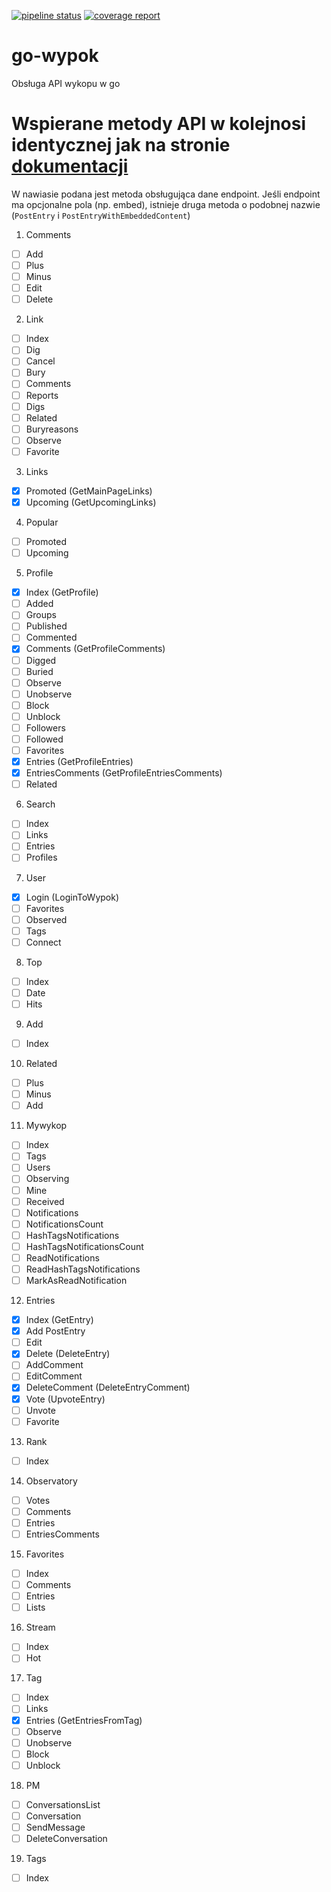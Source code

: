 [![pipeline status](https://gitlab.com/agilob/go-wypok/badges/master/pipeline.svg)](https://gitlab.com/agilob/go-wypok/commits/master)
[![coverage report](https://gitlab.com/agilob/go-wypok/badges/master/coverage.svg)](https://gitlab.com/agilob/go-wypok/commits/master)

# go-wypok
Obsługa API wykopu w go

# Wspierane metody API w kolejnosi identycznej jak na stronie [dokumentacji](https://www.wykop.pl/dla-programistow/dokumentacja/)

W nawiasie podana jest metoda obsługująca dane endpoint.
Jeśli endpoint ma opcjonalne pola (np. embed), istnieje druga metoda o podobnej nazwie (`PostEntry` i `PostEntryWithEmbeddedContent`)

1. Comments
 - [ ] Add
 - [ ] Plus
 - [ ] Minus
 - [ ] Edit
 - [ ] Delete
2. Link
 - [ ] Index
 - [ ] Dig
 - [ ] Cancel
 - [ ] Bury
 - [ ] Comments
 - [ ] Reports
 - [ ] Digs
 - [ ] Related
 - [ ] Buryreasons
 - [ ] Observe
 - [ ] Favorite
3. Links
 - [x] Promoted (GetMainPageLinks)
 - [x] Upcoming (GetUpcomingLinks)
4. Popular
 - [ ] Promoted
 - [ ] Upcoming
5. Profile
 - [x] Index (GetProfile)
 - [ ] Added
 - [ ] Groups
 - [ ] Published
 - [ ] Commented
 - [x] Comments (GetProfileComments)
 - [ ] Digged
 - [ ] Buried
 - [ ] Observe
 - [ ] Unobserve
 - [ ] Block
 - [ ] Unblock
 - [ ] Followers
 - [ ] Followed
 - [ ] Favorites
 - [x] Entries (GetProfileEntries)
 - [x] EntriesComments (GetProfileEntriesComments)
 - [ ] Related
6. Search
 - [ ] Index
 - [ ] Links
 - [ ] Entries
 - [ ] Profiles
7. User
 - [x] Login (LoginToWypok)
 - [ ] Favorites
 - [ ] Observed
 - [ ] Tags
 - [ ] Connect
8. Top
 - [ ] Index
 - [ ] Date
 - [ ] Hits
9. Add
 - [ ] Index
10. Related
 - [ ] Plus
 - [ ] Minus
 - [ ] Add
11. Mywykop
 - [ ] Index
 - [ ] Tags
 - [ ] Users
 - [ ] Observing
 - [ ] Mine
 - [ ] Received
 - [ ] Notifications
 - [ ] NotificationsCount
 - [ ] HashTagsNotifications
 - [ ] HashTagsNotificationsCount
 - [ ] ReadNotifications
 - [ ] ReadHashTagsNotifications
 - [ ] MarkAsReadNotification
12. Entries
 - [x] Index (GetEntry)
 - [x] Add PostEntry
 - [ ] Edit
 - [x] Delete (DeleteEntry)
 - [ ] AddComment
 - [ ] EditComment
 - [x] DeleteComment (DeleteEntryComment)
 - [x] Vote (UpvoteEntry)
 - [ ] Unvote
 - [ ] Favorite
13. Rank
 - [ ] Index
14. Observatory
 - [ ] Votes
 - [ ] Comments
 - [ ] Entries
 - [ ] EntriesComments
15. Favorites
 - [ ] Index
 - [ ] Comments
 - [ ] Entries
 - [ ] Lists
16. Stream
 - [ ] Index
 - [ ] Hot
17. Tag
 - [ ] Index
 - [ ] Links
 - [x] Entries (GetEntriesFromTag)
 - [ ] Observe
 - [ ] Unobserve
 - [ ] Block
 - [ ] Unblock
18. PM
 - [ ] ConversationsList
 - [ ] Conversation
 - [ ] SendMessage
 - [ ] DeleteConversation
19. Tags
 - [ ] Index
